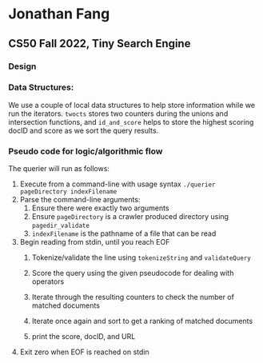 # Jonathan Fang
## CS50 Fall 2022, Tiny Search Engine
### Design

### Data Structures:
We use a couple of local data structures to help store information while we run the iterators. `twocts` stores two counters during the unions and intersection functions, and `id_and_score` helps to store the highest scoring docID and score as we sort the query results.

### Pseudo code for logic/algorithmic flow
The querier will run as follows:

1. Execute from a command-line with usage syntax `./querier pageDirectory indexFilename`
2. Parse the command-line arguments:
    1. Ensure there were exactly two arguments
    2. Ensure `pageDirectory` is a crawler produced directory using `pagedir_validate`
    3. `indexFilename` is the pathname of a file that can be read
3. Begin reading from stdin, until you reach EOF
	1. Tokenize/validate the line using `tokenizeString` and `validateQuery`
    2. Score the query using the given pseudocode for dealing with operators
	3. Iterate through the resulting counters to check the number of matched documents
	4. Iterate once again and sort to get a ranking of matched documents
    
    5. print the score, docID, and URL
6. Exit zero when EOF is reached on stdin